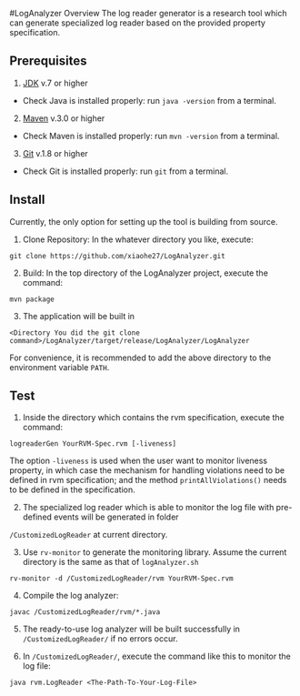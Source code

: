 #LogAnalyzer Overview
The log reader generator is a research tool which can generate specialized log reader 
based on the provided property specification.


## Prerequisites

1. [JDK](http://www.oracle.com/technetwork/java/javase/downloads/index.html)
v.7 or higher
 * Check Java is installed properly: run `java -version` from a
  terminal.

2. [Maven](http://maven.apache.org/download.cgi)
v.3.0 or higher
 * Check Maven is installed properly: run `mvn -version` from a terminal.

3. [Git](http://git-scm.com/book/en/Getting-Started-Installing-Git)
v.1.8 or higher
 * Check Git is installed properly: run `git` from a terminal.


## Install

Currently, the only option for setting up the tool is building from source.

1. Clone Repository: In the whatever directory you like, execute:

```git clone https://github.com/xiaohe27/LogAnalyzer.git```

2. Build: In the top directory of the LogAnalyzer project, execute the command:

 ```mvn package```

3. The application will be built in

 `<Directory You did the git clone command>/LogAnalyzer/target/release/LogAnalyzer/LogAnalyzer`

   For convenience, it is recommended to add the above directory to the 
   environment variable `PATH`.

## Test

1. Inside the directory which contains the rvm specification, execute the command: 

```logreaderGen YourRVM-Spec.rvm [-liveness]```
   
   The option `-liveness` is used when the user want to monitor liveness property, in
   which case the mechanism for handling violations need to be defined in rvm specification;
   and the method `printAllViolations()` needs to be defined in the specification.

2. The specialized log reader which is able to monitor the log file with pre-defined events will be generated in folder

`/CustomizedLogReader` at current directory.

3. Use `rv-monitor` to generate the monitoring library. Assume the current directory is the same as that of `logAnalyzer.sh`

 ```rv-monitor -d /CustomizedLogReader/rvm YourRVM-Spec.rvm```

4. Compile the log analyzer:

 ```javac /CustomizedLogReader/rvm/*.java```

5. The ready-to-use log analyzer will be built successfully in `/CustomizedLogReader/` if no errors occur.

6. In `/CustomizedLogReader/`, execute the command like this to monitor the log file:
 
```java rvm.LogReader <The-Path-To-Your-Log-File>```
